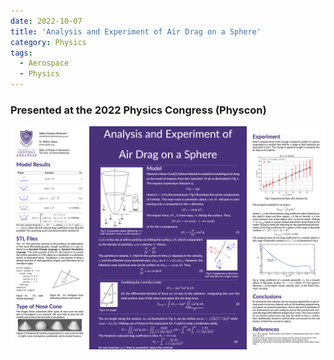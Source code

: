 ```yaml
---
date: 2022-10-07
title: 'Analysis and Experiment of Air Drag on a Sphere'
category: Physics
tags:
  - Aerospace
  - Physics
---
```


### Presented at the 2022 Physics Congress (Physcon)

![](../../assets/articles/Analysis-and-Experiment-of-Air-Drag-on-a-Sphere/physcon_poster.png)